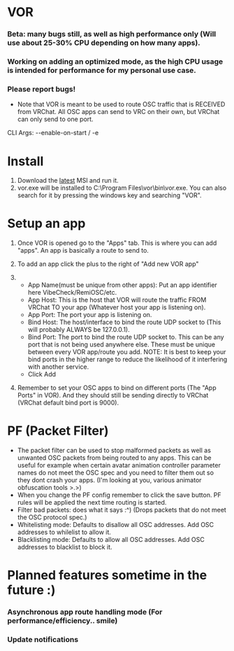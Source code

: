 # VOR
### Beta: many bugs still, as well as high performance only (Will use about 25-30% CPU depending on how many apps).
### Working on adding an optimized mode, as the high CPU usage is intended for performance for my personal use case.
### Please report bugs!
- Note that VOR is meant to be used to route OSC traffic that is RECEIVED from VRChat. All OSC apps can send to VRC on their own, but VRChat can only send to one port.

CLI Args:
--enable-on-start / -e

# Install

1. Download the [latest](https://github.com/SutekhVRC/VOR/releases/latest) MSI and run it.
2. vor.exe will be installed to C:\Program Files\vor\bin\vor.exe. You can also search for it by pressing the windows key and searching "VOR".

# Setup an app

1. Once VOR is opened go to the "Apps" tab. This is where you can add "apps". An app is basically a route to send to.

2. To add an app click the plus to the right of "Add new VOR app"

3. 
    - App Name(must be unique from other apps): Put an app identifier here VibeCheck/RemiOSC/etc.
    - App Host: This is the host that VOR will route the traffic FROM VRChat TO your app (Whatever host your app is listening on).
    - App Port: The port your app is listening on.
    - Bind Host: The host/interface to bind the route UDP socket to (This will probably ALWAYS be 127.0.0.1).
    - Bind Port: The port to bind the route UDP socket to. This can be any port that is not being used anywhere else. These must be unique between every VOR app/route you add. NOTE: It is best to keep your bind ports in the higher range to reduce the likelihood of it interfering with another service.
    - Click Add

4. Remember to set your OSC apps to bind on different ports (The "App Ports" in VOR). And they should still be sending directly to VRChat (VRChat default bind port is 9000).

# PF (Packet Filter)
- The packet filter can be used to stop malformed packets as well as unwanted OSC packets from being routed to any apps. This can be useful for example when certain avatar animation controller parameter names do not meet the OSC spec and you need to filter them out so they dont crash your apps. (I'm looking at you, various animator obfuscation tools >.>)
- When you change the PF config remember to click the save button. PF rules will be applied the next time routing is started.
- Filter bad packets: does what it says :^) (Drops packets that do not meet the OSC protocol spec.)
- Whitelisting mode: Defaults to disallow all OSC addresses. Add OSC addresses to whilelist to allow it.
- Blacklisting mode: Defaults to allow all OSC addresses. Add OSC addresses to blacklist to block it.

# Planned features sometime in the future :)

### Asynchronous app route handling mode (For performance/efficiency.. smile)
### Update notifications